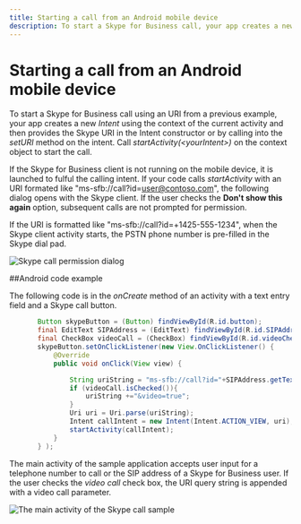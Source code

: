 ```yaml
---
title: Starting a call from an Android mobile device
description: To start a Skype for Business call, your app creates a new Intent and then provides the Skype URI in the Intent constructor or by calling into the setURI method on the intent.
---
```


# Starting a call from an Android mobile device

To start a Skype for Business call using an URI from a previous example, your app creates a new _Intent_ using the context of the current activity 
and then provides the Skype URI in the Intent constructor or by calling into the _setURI_ method on the intent.  Call _startActivity(\<yourIntent>)_ 
on the context object to start the call.

If the Skype for Business client is not running on the mobile device, it is launched to fulful the calling intent. If your code calls _startActivity_ with an URI formated like "ms-sfb://call?id=user@contoso.com", 
the following dialog opens with the Skype client. If the user checks the **Don't show this again** option, subsequent calls are not prompted for permission.

If the URI is formatted like "ms-sfb://call?id=+1425-555-1234", when the Skype client activity starts, the PSTN phone number is pre-filled
in the Skype dial pad.

 ![Skype call permission dialog](images/SkypeCallPerm.png)

##Android code example

 The following code is in the _onCreate_ method of an activity with a text entry field and a Skype call button.

 ```java
        Button skypeButton = (Button) findViewById(R.id.button);
        final EditText SIPAddress = (EditText) findViewById(R.id.SIPAddress) ;
        final CheckBox videoCall = (CheckBox) findViewById(R.id.videoCheck);
        skypeButton.setOnClickListener(new View.OnClickListener() {
            @Override
            public void onClick(View view) {

                String uriString = "ms-sfb://call?id="+SIPAddress.getText().toString();
                if (videoCall.isChecked()){
                    uriString +="&video=true";
                }
                Uri uri = Uri.parse(uriString);
                Intent callIntent = new Intent(Intent.ACTION_VIEW, uri);
                startActivity(callIntent);
            }
        } );
 ```
The main activity of the sample application accepts user input for a telephone number to call or the SIP address of a Skype
for Business user. If the user checks the _video call_ check box, the URI query string is appended with a video call parameter.

![The main activity of the Skype call sample](images/SkypeCall.png)

